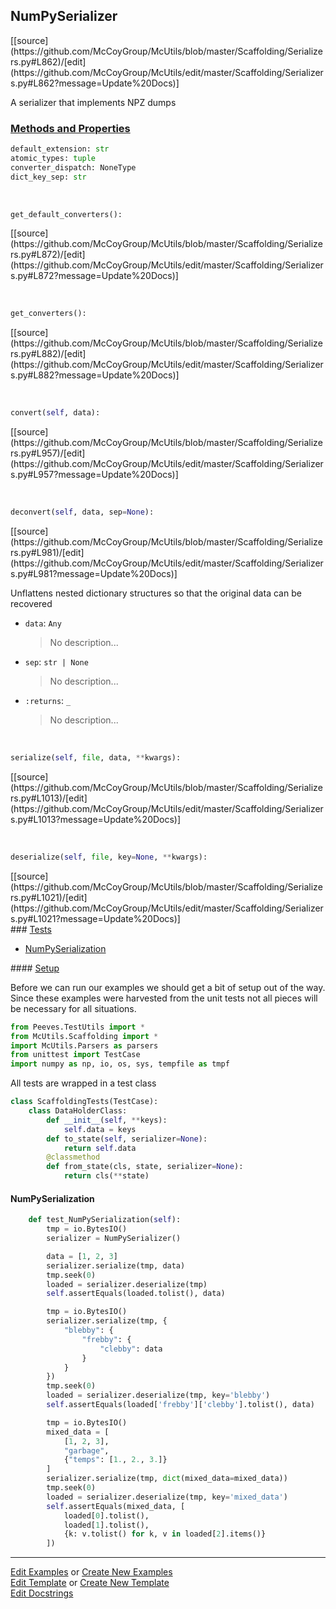 ## <a id="McUtils.Scaffolding.Serializers.NumPySerializer">NumPySerializer</a> 
<div class="docs-source-link" markdown="1">
[[source](https://github.com/McCoyGroup/McUtils/blob/master/Scaffolding/Serializers.py#L862)/[edit](https://github.com/McCoyGroup/McUtils/edit/master/Scaffolding/Serializers.py#L862?message=Update%20Docs)]
</div>

A serializer that implements NPZ dumps

<div class="collapsible-section">
 <div class="collapsible-section collapsible-section-header" markdown="1">
 
### <a class="collapse-link" data-toggle="collapse" href="#methods">Methods and Properties</a> <a class="float-right" data-toggle="collapse" href="#methods"><i class="fa fa-chevron-down"></i></a>

 </div>
 <div class="collapsible-section collapsible-section-body collapse" id="methods" markdown="1">

```python
default_extension: str
atomic_types: tuple
converter_dispatch: NoneType
dict_key_sep: str
```
<a id="McUtils.Scaffolding.Serializers.NumPySerializer.get_default_converters" class="docs-object-method">&nbsp;</a> 
```python
get_default_converters(): 
```
<div class="docs-source-link" markdown="1">
[[source](https://github.com/McCoyGroup/McUtils/blob/master/Scaffolding/Serializers.py#L872)/[edit](https://github.com/McCoyGroup/McUtils/edit/master/Scaffolding/Serializers.py#L872?message=Update%20Docs)]
</div>

<a id="McUtils.Scaffolding.Serializers.NumPySerializer.get_converters" class="docs-object-method">&nbsp;</a> 
```python
get_converters(): 
```
<div class="docs-source-link" markdown="1">
[[source](https://github.com/McCoyGroup/McUtils/blob/master/Scaffolding/Serializers.py#L882)/[edit](https://github.com/McCoyGroup/McUtils/edit/master/Scaffolding/Serializers.py#L882?message=Update%20Docs)]
</div>

<a id="McUtils.Scaffolding.Serializers.NumPySerializer.convert" class="docs-object-method">&nbsp;</a> 
```python
convert(self, data): 
```
<div class="docs-source-link" markdown="1">
[[source](https://github.com/McCoyGroup/McUtils/blob/master/Scaffolding/Serializers.py#L957)/[edit](https://github.com/McCoyGroup/McUtils/edit/master/Scaffolding/Serializers.py#L957?message=Update%20Docs)]
</div>

<a id="McUtils.Scaffolding.Serializers.NumPySerializer.deconvert" class="docs-object-method">&nbsp;</a> 
```python
deconvert(self, data, sep=None): 
```
<div class="docs-source-link" markdown="1">
[[source](https://github.com/McCoyGroup/McUtils/blob/master/Scaffolding/Serializers.py#L981)/[edit](https://github.com/McCoyGroup/McUtils/edit/master/Scaffolding/Serializers.py#L981?message=Update%20Docs)]
</div>

Unflattens nested dictionary structures so that the original data
        can be recovered
- `data`: `Any`
    >No description...
- `sep`: `str | None`
    >No description...
- `:returns`: `_`
    >No description...

<a id="McUtils.Scaffolding.Serializers.NumPySerializer.serialize" class="docs-object-method">&nbsp;</a> 
```python
serialize(self, file, data, **kwargs): 
```
<div class="docs-source-link" markdown="1">
[[source](https://github.com/McCoyGroup/McUtils/blob/master/Scaffolding/Serializers.py#L1013)/[edit](https://github.com/McCoyGroup/McUtils/edit/master/Scaffolding/Serializers.py#L1013?message=Update%20Docs)]
</div>

<a id="McUtils.Scaffolding.Serializers.NumPySerializer.deserialize" class="docs-object-method">&nbsp;</a> 
```python
deserialize(self, file, key=None, **kwargs): 
```
<div class="docs-source-link" markdown="1">
[[source](https://github.com/McCoyGroup/McUtils/blob/master/Scaffolding/Serializers.py#L1021)/[edit](https://github.com/McCoyGroup/McUtils/edit/master/Scaffolding/Serializers.py#L1021?message=Update%20Docs)]
</div>

 </div>
</div>



<div class="collapsible-section">
 <div class="collapsible-section collapsible-section-header" markdown="1">
### <a class="collapse-link" data-toggle="collapse" href="#tests">Tests</a> <a class="float-right" data-toggle="collapse" href="#tests"><i class="fa fa-chevron-down"></i></a>
 </div>
<div class="collapsible-section collapsible-section-body collapse show" id="tests" markdown="1">

- [NumPySerialization](#NumPySerialization)

<div class="collapsible-section">
 <div class="collapsible-section collapsible-section-header" markdown="1">
#### <a class="collapse-link" data-toggle="collapse" href="#test-setup">Setup</a> <a class="float-right" data-toggle="collapse" href="#test-setup"><i class="fa fa-chevron-down"></i></a>
 </div>
 <div class="collapsible-section collapsible-section-body collapse" id="test-setup" markdown="1">

Before we can run our examples we should get a bit of setup out of the way.
Since these examples were harvested from the unit tests not all pieces
will be necessary for all situations.
```python
from Peeves.TestUtils import *
from McUtils.Scaffolding import *
import McUtils.Parsers as parsers
from unittest import TestCase
import numpy as np, io, os, sys, tempfile as tmpf
```

All tests are wrapped in a test class
```python
class ScaffoldingTests(TestCase):
    class DataHolderClass:
        def __init__(self, **keys):
            self.data = keys
        def to_state(self, serializer=None):
            return self.data
        @classmethod
        def from_state(cls, state, serializer=None):
            return cls(**state)
```

 </div>
</div>

#### <a name="NumPySerialization">NumPySerialization</a>
```python
    def test_NumPySerialization(self):
        tmp = io.BytesIO()
        serializer = NumPySerializer()

        data = [1, 2, 3]
        serializer.serialize(tmp, data)
        tmp.seek(0)
        loaded = serializer.deserialize(tmp)
        self.assertEquals(loaded.tolist(), data)

        tmp = io.BytesIO()
        serializer.serialize(tmp, {
            "blebby": {
                "frebby": {
                    "clebby": data
                }
            }
        })
        tmp.seek(0)
        loaded = serializer.deserialize(tmp, key='blebby')
        self.assertEquals(loaded['frebby']['clebby'].tolist(), data)

        tmp = io.BytesIO()
        mixed_data = [
            [1, 2, 3],
            "garbage",
            {"temps": [1., 2., 3.]}
        ]
        serializer.serialize(tmp, dict(mixed_data=mixed_data))
        tmp.seek(0)
        loaded = serializer.deserialize(tmp, key='mixed_data')
        self.assertEquals(mixed_data, [
            loaded[0].tolist(),
            loaded[1].tolist(),
            {k: v.tolist() for k, v in loaded[2].items()}
        ])
```

 </div>
</div>

___

[Edit Examples](https://github.com/McCoyGroup/McUtils/edit/gh-pages/ci/examples/McUtils/Scaffolding/Serializers/NumPySerializer.md) or 
[Create New Examples](https://github.com/McCoyGroup/McUtils/new/gh-pages/?filename=ci/examples/McUtils/Scaffolding/Serializers/NumPySerializer.md) <br/>
[Edit Template](https://github.com/McCoyGroup/McUtils/edit/gh-pages/ci/docs/McUtils/Scaffolding/Serializers/NumPySerializer.md) or 
[Create New Template](https://github.com/McCoyGroup/McUtils/new/gh-pages/?filename=ci/docs/templates/McUtils/Scaffolding/Serializers/NumPySerializer.md) <br/>
[Edit Docstrings](https://github.com/McCoyGroup/McUtils/edit/master/Scaffolding/Serializers.py#L862?message=Update%20Docs)